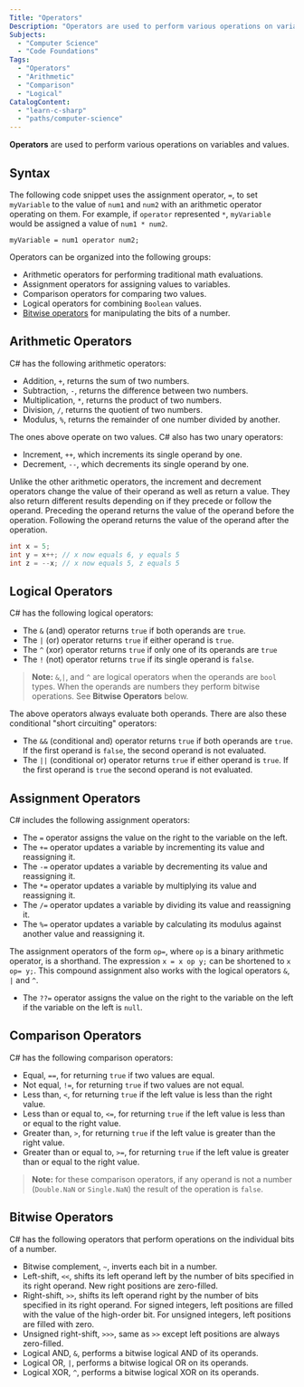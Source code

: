 ```yaml
---
Title: "Operators"
Description: "Operators are used to perform various operations on variables and values."
Subjects:
  - "Computer Science"
  - "Code Foundations"
Tags:
  - "Operators"
  - "Arithmetic"
  - "Comparison"
  - "Logical"
CatalogContent:
  - "learn-c-sharp"
  - "paths/computer-science"
---
```


**Operators** are used to perform various operations on variables and values.

## Syntax

The following code snippet uses the assignment operator, `=`, to set `myVariable` to the value of `num1` and `num2` with an arithmetic operator operating on them. For example, if `operator` represented `*`, `myVariable` would be assigned a value of `num1 * num2`.

```pseudo
myVariable = num1 operator num2;
```

Operators can be organized into the following groups:

- Arithmetic operators for performing traditional math evaluations.
- Assignment operators for assigning values to variables.
- Comparison operators for comparing two values.
- Logical operators for combining `Boolean` values.
- [Bitwise operators](https://www.codecademy.com/resources/docs/general/bitwise-operator) for manipulating the bits of a number.

## Arithmetic Operators

C# has the following arithmetic operators:

- Addition, `+`, returns the sum of two numbers.
- Subtraction, `-`, returns the difference between two numbers.
- Multiplication, `*`, returns the product of two numbers.
- Division, `/`, returns the quotient of two numbers.
- Modulus, `%`, returns the remainder of one number divided by another.

The ones above operate on two values. C# also has two unary operators:

- Increment, `++`, which increments its single operand by one.
- Decrement, `--`, which decrements its single operand by one.

Unlike the other arithmetic operators, the increment and decrement operators change the value of their operand as well as return a value. They also return different results depending on if they precede or follow the operand. Preceding the operand returns the value of the operand before the operation. Following the operand returns the value of the operand after the operation.

```cs
int x = 5;
int y = x++; // x now equals 6, y equals 5
int z = --x; // x now equals 5, z equals 5
```

## Logical Operators

C# has the following logical operators:

- The `&` (and) operator returns `true` if both operands are `true`.
- The `|` (or) operator returns `true` if either operand is `true`.
- The `^` (xor) operator returns `true` if only one of its operands are `true`
- The `!` (not) operator returns `true` if its single operand is `false`.

> **Note:** `&`,`|`, and `^` are logical operators when the operands are `bool` types. When the operands are numbers they perform bitwise operations. See **Bitwise Operators** below.

The above operators always evaluate both operands. There are also these conditional "short circuiting" operators:

- The `&&` (conditional and) operator returns `true` if both operands are `true`. If the first operand is `false`, the second operand is not evaluated.
- The `||` (conditional or) operator returns `true` if either operand is `true`. If the first operand is `true` the second operand is not evaluated.

## Assignment Operators

C# includes the following assignment operators:

- The `=` operator assigns the value on the right to the variable on the left.
- The `+=` operator updates a variable by incrementing its value and reassigning it.
- The `-=` operator updates a variable by decrementing its value and reassigning it.
- The `*=` operator updates a variable by multiplying its value and reassigning it.
- The `/=` operator updates a variable by dividing its value and reassigning it.
- The `%=` operator updates a variable by calculating its modulus against another value and reassigning it.

The assignment operators of the form `op=`, where `op` is a binary arithmetic operator, is a shorthand. The expression `x = x op y;` can be shortened to `x op= y;`. This compound assignment also works with the logical operators `&`, `|` and `^`.

- The `??=` operator assigns the value on the right to the variable on the left if the variable on the left is `null`.

## Comparison Operators

C# has the following comparison operators:

- Equal, `==`, for returning `true` if two values are equal.
- Not equal, `!=`, for returning `true` if two values are not equal.
- Less than, `<`, for returning `true` if the left value is less than the right value.
- Less than or equal to, `<=`, for returning `true` if the left value is less than or equal to the right value.
- Greater than, `>`, for returning `true` if the left value is greater than the right value.
- Greater than or equal to, `>=`, for returning `true` if the left value is greater than or equal to the right value.

> **Note:** for these comparison operators, if any operand is not a number (`Double.NaN` or `Single.NaN`) the result of the operation is `false`.

## Bitwise Operators

C# has the following operators that perform operations on the individual bits of a number.

- Bitwise complement, `~`, inverts each bit in a number.
- Left-shift, `<<`, shifts its left operand left by the number of bits specified in its right operand. New right positions are zero-filled.
- Right-shift, `>>`, shifts its left operand right by the number of bits specified in its right operand. For signed integers, left positions are filled with the value of the high-order bit. For unsigned integers, left positions are filled with zero.
- Unsigned right-shift, `>>>`, same as `>>` except left positions are always zero-filled.
- Logical AND, `&`, performs a bitwise logical AND of its operands.
- Logical OR, `|`, performs a bitwise logical OR on its operands.
- Logical XOR, `^`, performs a bitwise logical XOR on its operands.
